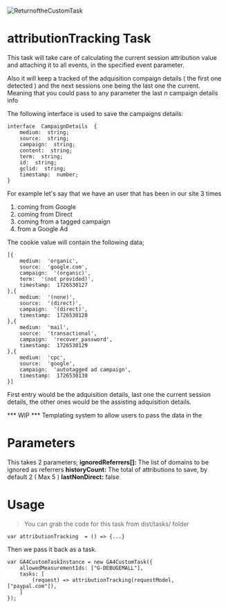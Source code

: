 
![ReturnoftheCustomTask](https://github.com/user-attachments/assets/92f0b278-1d0e-4d62-a289-2ac203eefc25)

  

# attributionTracking Task
This task will take care of calculating the current session attribution value and attaching it
to all events, in the specified event parameter. 

Also it will keep a tracked of the adquisition compaign details ( the first one detected ) and the next sessions one being the last one the current. Meaning that you could pass to any parameter the last *n* campaign details info

The following interface is used to save the campaigns details:
```
interface  CampaignDetails  {
	medium:  string;
	source:  string;
	campaign:  string;
	content:  string;
	term:  string;
	id:  string;
	gclid:  string;
	timestamp:  number;
}
```
For example let's say that we have an user that has been in our site 3 times
1. coming from Google
2. coming from Direct
3. coming from a tagged campaign
4. from a Google Ad

The cookie value will contain the following data;
```
[{
	medium:  'organic',
	source:  'google.com',
	campaign:  '(organic)',
	term:  '(not provided)',
    timestamp:  1726530127
},{
	medium:  '(none)',
	source:  '(direct)',
	campaign:  '(direct)',
	timestamp:  1726530128
},{
	medium:  'mail',
	source:  'transactional',
	campaign:  'recover_password',
	timestamp:  1726530129
},{
	medium:  'cpc',
	source:  'google',
	campaign:  'autotagged ad campaign',
	timestamp:  1726530130
}]
```
First entry would be the adquisition details, last one the current session details, the other ones would be the assisting adquisition details. 

*** WIP *** Templating system to allow users to pass the data in the 

# Parameters

This takes 2 parameters;
**ignoredReferrers[]:** The list of domains to be ignored as referrers
**historyCount:** The total of attributions to save, by default 2 ( Max 5 )
**lastNonDirect:** false


# Usage

 

> You can grab the code for this task from dist/tasks/ folder
 

```var attributionTracking  = () => {...}```
 
  

Then we pass it back as a task.

  
```
var GA4CustomTaskInstance = new GA4CustomTask({
	allowedMeasurementIds: ["G-DEBUGEMALL"],
	tasks: [
		(request) => attributionTracking(requestModel, ["paypal.com"]),	
	]
});
```